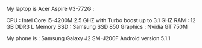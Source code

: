 My laptop is Acer Aspire V3-772G :

CPU      : Intel Core i5-4200M 2.5 GHZ with Turbo boost up to 3.1 GHZ
RAM      : 12 GB DDR3 L Memory
SSD      : Samsung SSD 850
Graphics : Nvidia GT 750M

My phone is : Samsung Galaxy J2 SM-J200F Android version 5.1.1
